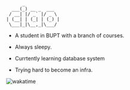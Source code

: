           _
      ___(_) __ _  ___
     / __| |/ _` |/ _ \
    | (__| | (_| | (_) |
     \___|_|\__,_|\___/


- A student in BUPT with a branch of courses.

- Always sleepy.

- Currtently learning database system

- Trying hard to become an infra.

![wakatime](https://github-readme-stats.vercel.app/api/wakatime?username=noneback&&layout=compact)
